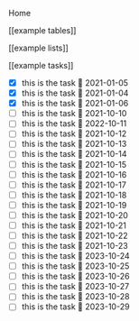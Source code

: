 Home

[[example tables]]

[[example lists]]

[[example tasks]]
- [x] this is the task 📅 2021-01-05
- [x] this is the task 📅 2021-01-04
- [x] this is the task 📅 2021-01-06    
- [ ] this is the task 📅 2021-10-10
- [ ] this is the task 📅 2022-10-11
- [ ] this is the task 📅 2021-10-12
- [ ] this is the task 📅 2021-10-13
- [ ] this is the task 📅 2021-10-14
- [ ] this is the task 📅 2021-10-15
- [ ] this is the task 📅 2021-10-16
- [ ] this is the task 📅 2021-10-17
- [ ] this is the task 📅 2021-10-18
- [ ] this is the task 📅 2021-10-19
- [ ] this is the task 📅 2021-10-20
- [ ] this is the task 📅 2021-10-21
- [ ] this is the task 📅 2021-10-22
- [ ] this is the task 📅 2021-10-23
- [ ] this is the task 📅 2023-10-24
- [ ] this is the task 📅 2023-10-25
- [ ] this is the task 📅 2023-10-26
- [ ] this is the task 📅 2023-10-27
- [ ] this is the task 📅 2023-10-28
- [ ] this is the task 📅 2023-10-29
